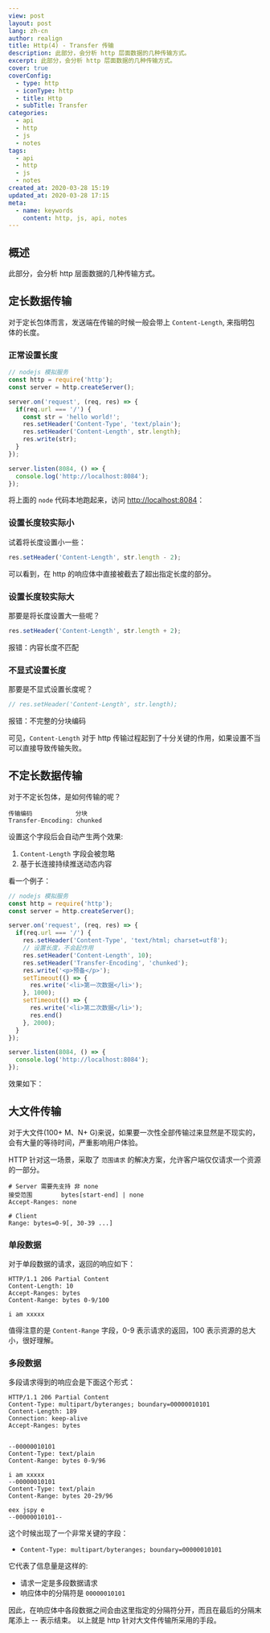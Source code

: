 ```yaml
---
view: post
layout: post
lang: zh-cn
author: realign
title: Http(4) - Transfer 传输
description: 此部分，会分析 http 层面数据的几种传输方式。
excerpt: 此部分，会分析 http 层面数据的几种传输方式。
cover: true
coverConfig:
  - type: http
  - iconType: http
  - title: Http
  - subTitle: Transfer
categories:
  - api
  - http
  - js
  - notes
tags:
  - api
  - http
  - js
  - notes
created_at: 2020-03-28 15:19
updated_at: 2020-03-28 17:15
meta:
  - name: keywords
    content: http, js, api, notes
---
```


## 概述

此部分，会分析 http 层面数据的几种传输方式。

## 定长数据传输

对于定长包体而言，发送端在传输的时候一般会带上 `Content-Length`, 来指明包体的长度。

### 正常设置长度

```js
// nodejs 模拟服务
const http = require('http');
const server = http.createServer();

server.on('request', (req, res) => {
  if(req.url === '/') {
    const str = 'hello world!';
    res.setHeader('Content-Type', 'text/plain');
    res.setHeader('Content-Length', str.length);
    res.write(str);
  }
});

server.listen(8084, () => {
  console.log('http://localhost:8084');
});
```

将上面的 `node` 代码本地跑起来，访问 [http://localhost:8084](http://localhost:8084)：

<lazy-load tag="img" :data="{ src: 'https://public-bucket-realign.nos-eastchina1.126.net/image/normal/2020-03-28/img-1585383018876-7458.png', alt: 'Content-Length normal' }" />

### 设置长度较实际小

试着将长度设置小一些：

```js
res.setHeader('Content-Length', str.length - 2);
```

<lazy-load tag="img" :data="{ src: 'https://public-bucket-realign.nos-eastchina1.126.net/image/normal/2020-03-28/img-1585383180656-9750.png', alt: 'Content-Length short' }" />

可以看到，在 http 的响应体中直接被截去了超出指定长度的部分。

### 设置长度较实际大

那要是将长度设置大一些呢？

```js
res.setHeader('Content-Length', str.length + 2);
```

<lazy-load tag="img" :data="{ src: 'https://public-bucket-realign.nos-eastchina1.126.net/image/normal/2020-03-28/img-1585383553186-9460.png', alt: 'CONTENT_LENGTH_MISMATCH' }" />

报错：内容长度不匹配

### 不显式设置长度

那要是不显式设置长度呢？

```js
// res.setHeader('Content-Length', str.length);
```

<lazy-load tag="img" :data="{ src: 'https://public-bucket-realign.nos-eastchina1.126.net/image/normal/2020-03-28/img-1585383710924-8224.png', alt: 'INCOMPLETE_CHUNKED_ENCODING' }" />

报错：不完整的分块编码

可见，`Content-Length` 对于 http 传输过程起到了十分关键的作用，如果设置不当可以直接导致传输失败。

## 不定长数据传输

对于不定长包体，是如何传输的呢？

```http
传输编码            分块
Transfer-Encoding: chunked
```

设置这个字段后会自动产生两个效果:

1. `Content-Length` 字段会被忽略
2. 基于长连接持续推送动态内容

看一个例子：

```js
// nodejs 模拟服务
const http = require('http');
const server = http.createServer();

server.on('request', (req, res) => {
  if(req.url === '/') {
    res.setHeader('Content-Type', 'text/html; charset=utf8');
    // 设置长度，不会起作用
    res.setHeader('Content-Length', 10);
    res.setHeader('Transfer-Encoding', 'chunked');
    res.write('<p>预备</p>');
    setTimeout(() => {
      res.write('<li>第一次数据</li>');
    }, 1000);
    setTimeout(() => {
      res.write('<li>第二次数据</li>');
      res.end()
    }, 2000);
  }
});

server.listen(8084, () => {
  console.log('http://localhost:8084');
});
```

效果如下：

<lazy-load tag="img" :data="{ src: 'https://public-bucket-realign.nos-eastchina1.126.net/image/normal/2020-03-28/img-1585384676547-3386.gif', alt: 'chunked' }" />

## 大文件传输

对于大文件(100+ M、N+ G)来说，如果要一次性全部传输过来显然是不现实的，会有大量的等待时间，严重影响用户体验。

HTTP 针对这一场景，采取了 `范围请求` 的解决方案，允许客户端仅仅请求一个资源的一部分。

```http
# Server 需要先支持 非 none
接受范围        bytes[start-end] | none
Accept-Ranges: none

# Client
Range: bytes=0-9[, 30-39 ...]
```

### 单段数据

对于单段数据的请求，返回的响应如下：

```http
HTTP/1.1 206 Partial Content
Content-Length: 10
Accept-Ranges: bytes
Content-Range: bytes 0-9/100

i am xxxxx
```

值得注意的是 `Content-Range` 字段，0-9 表示请求的返回，100 表示资源的总大小，很好理解。

### 多段数据

多段请求得到的响应会是下面这个形式：

```http
HTTP/1.1 206 Partial Content
Content-Type: multipart/byteranges; boundary=00000010101
Content-Length: 189
Connection: keep-alive
Accept-Ranges: bytes


--00000010101
Content-Type: text/plain
Content-Range: bytes 0-9/96

i am xxxxx
--00000010101
Content-Type: text/plain
Content-Range: bytes 20-29/96

eex jspy e
--00000010101--
```

这个时候出现了一个非常关键的字段：

* `Content-Type: multipart/byteranges; boundary=00000010101`

它代表了信息量是这样的:

* 请求一定是多段数据请求
* 响应体中的分隔符是 `00000010101`

因此，在响应体中各段数据之间会由这里指定的分隔符分开，而且在最后的分隔末尾添上 -- 表示结束。
以上就是 http 针对大文件传输所采用的手段。
